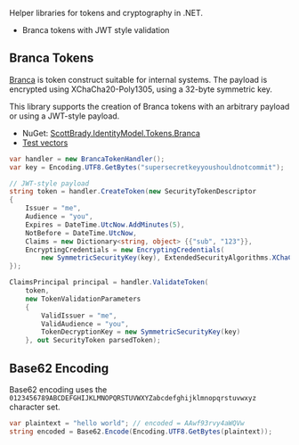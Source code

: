 Helper libraries for tokens and cryptography in .NET.

- Branca tokens with JWT style validation

## Branca Tokens

[Branca](https://branca.io/) is token construct suitable for internal systems. The payload is encrypted using XChaCha20-Poly1305, using a 32-byte symmetric key.

This library supports the creation of Branca tokens with an arbitrary payload or using a JWT-style payload.

- NuGet: [ScottBrady.IdentityModel.Tokens.Branca](https://www.nuget.org/packages/ScottBrady.IdentityModel.Tokens.Branca)
- [Test vectors](https://github.com/scottbrady91/IdentityModel/tree/master/test/ScottBrady.IdentityModel.Tests/Tokens/Branca/TestVectors)

```csharp
var handler = new BrancaTokenHandler();
var key = Encoding.UTF8.GetBytes("supersecretkeyyoushouldnotcommit");

// JWT-style payload
string token = handler.CreateToken(new SecurityTokenDescriptor
{
    Issuer = "me",
    Audience = "you",
    Expires = DateTime.UtcNow.AddMinutes(5),
    NotBefore = DateTime.UtcNow,
    Claims = new Dictionary<string, object> {{"sub", "123"}},
    EncryptingCredentials = new EncryptingCredentials(
        new SymmetricSecurityKey(key), ExtendedSecurityAlgorithms.XChaCha20Poly1305)
});

ClaimsPrincipal principal = handler.ValidateToken(
    token,
    new TokenValidationParameters
    {
        ValidIssuer = "me",
        ValidAudience = "you",
        TokenDecryptionKey = new SymmetricSecurityKey(key)
    }, out SecurityToken parsedToken);
```

## Base62 Encoding

Base62 encoding uses the `0123456789ABCDEFGHIJKLMNOPQRSTUVWXYZabcdefghijklmnopqrstuvwxyz` character set.

```csharp
var plaintext = "hello world"; // encoded = AAwf93rvy4aWQVw
string encoded = Base62.Encode(Encoding.UTF8.GetBytes(plaintext));
```
